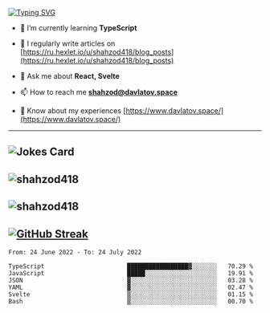[![Typing SVG](https://readme-typing-svg.herokuapp.com?font=Turret+Road&height=30&lines=HI!+I%60m+Frontend+Developer)](https://git.io/typing-svg)

- 🌱 I’m currently learning **TypeScript**

- 📝 I regularly write articles on [https://ru.hexlet.io/u/shahzod418/blog_posts](https://ru.hexlet.io/u/shahzod418/blog_posts)

- 💬 Ask me about **React, Svelte**

- 📫 How to reach me **shahzod@davlatov.space**

- 📄 Know about my experiences [https://www.davlatov.space/](https://www.davlatov.space/)

---
![Jokes Card](https://readme-jokes.vercel.app/api?theme=radical)
---
![shahzod418](https://github-readme-stats.vercel.app/api/top-langs?username=shahzod418&show_icons=true&theme=radical&locale=en&layout=compact)
---
![shahzod418](https://github-readme-stats.vercel.app/api?username=shahzod418&show_icons=true&theme=radical&locale=en&count_private=true)
---
[![GitHub Streak](http://github-readme-streak-stats.herokuapp.com?user=shahzod418&theme=radical&date_format=M%20j%5B%2C%20Y%5D)](https://git.io/streak-stats)
---
<!--START_SECTION:waka-->

```text
From: 24 June 2022 - To: 24 July 2022

TypeScript                       █████████████████▓░░░░░░░   70.29 %
JavaScript                       █████░░░░░░░░░░░░░░░░░░░░   19.91 %
JSON                             ▓░░░░░░░░░░░░░░░░░░░░░░░░   03.28 %
YAML                             ▓░░░░░░░░░░░░░░░░░░░░░░░░   02.47 %
Svelte                           ▒░░░░░░░░░░░░░░░░░░░░░░░░   01.15 %
Bash                             ▒░░░░░░░░░░░░░░░░░░░░░░░░   00.70 %
```

<!--END_SECTION:waka-->
